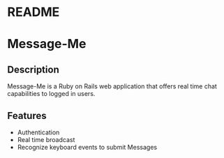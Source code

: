 # README

# Message-Me

## Description
Message-Me is a Ruby on Rails web application that offers real time chat capabilities to logged in users.

## Features
* Authentication
* Real time broadcast
* Recognize keyboard events to submit Messages
